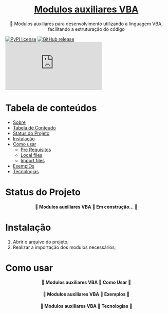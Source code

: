 <h1 align="center">
    <a href="https://github.com/leonardoqueiroz-code/VBA_Modulos_Auxiliares_PT_BR/">Modulos auxiliares  VBA</a>
</h1>
<p align="center">🚀 Modulos auxiliares para desenvolvimento utilizando a linguagem VBA, facilitando a estruturação do código</p>

[![PyPI license](https://img.shields.io/pypi/l/ansicolortags.svg)]()
[![GitHub release](https://img.shields.io/github/release/Naereen/StrapDown.js.svg)](h)
[![Only 85 kb](https://badge-size.herokuapp.com/Naereen/StrapDown.js/master/strapdown.min.js)]()

Tabela de conteúdos
=================
<!--ts-->
   * [Sobre](#Sobre)
   * [Tabela de Conteudo](#tabela-de-conteudo)
   * [Status do Projeto](#tabela-de-conteudo)
   * [Instalação](#instalacao)
   * [Como usar](#como-usar)
      * [Pre Requisitos](#pre-requisitos)
      * [Local files](#local-files)
      * [Import files](#remote-files)
   * [ExemplOs](#testes)
   * [Tecnologias](#tecnologias)
<!--te-->


Status do Projeto
=================
<h4 align="center"> 
	🚧  Modulos auxiliares  VBA 🚀 Em construção...  🚧
</h4>

Instalação
=================

1. Abrir o arquivo do projeto;
2. Realizar a importação dos modulos necessários;

Como usar
=================
<h4 align="center"> 
	🚧  Modulos auxiliares  VBA 🚀 Como Usar  🚧
</h4>


<h4 align="center"> 
	🚧  Modulos auxiliares  VBA 🚀 Exemplos  🚧
</h4>

<h4 align="center"> 
	🚧  Modulos auxiliares  VBA 🚀 Tecnologias  🚧
</h4>
